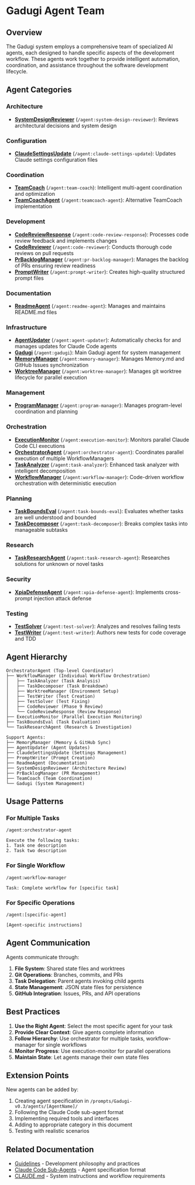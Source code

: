 # Gadugi Agent Team

## Overview

The Gadugi system employs a comprehensive team of specialized AI agents, each designed to handle specific aspects of the development workflow. These agents work together to provide intelligent automation, coordination, and assistance throughout the software development lifecycle.

## Agent Categories

### Architecture

- **[SystemDesignReviewer](./SystemDesignReviewer/SystemDesignReviewer.md)** (`/agent:system-design-reviewer`): Reviews architectural decisions and system design

### Configuration

- **[ClaudeSettingsUpdate](./ClaudeSettingsUpdate/ClaudeSettingsUpdate.md)** (`/agent:claude-settings-update`): Updates Claude settings configuration files

### Coordination

- **[TeamCoach](./TeamCoach/TeamCoach.md)** (`/agent:team-coach`): Intelligent multi-agent coordination and optimization
- **[TeamCoachAgent](./TeamCoachAgent/TeamCoachAgent.md)** (`/agent:teamcoach-agent`): Alternative TeamCoach implementation

### Development

- **[CodeReviewResponse](./CodeReviewResponse/CodeReviewResponse.md)** (`/agent:code-review-response`): Processes code review feedback and implements changes
- **[CodeReviewer](./CodeReviewer/CodeReviewer.md)** (`/agent:code-reviewer`): Conducts thorough code reviews on pull requests
- **[PrBacklogManager](./PrBacklogManager/PrBacklogManager.md)** (`/agent:pr-backlog-manager`): Manages the backlog of PRs ensuring review readiness
- **[PromptWriter](./PromptWriter/PromptWriter.md)** (`/agent:prompt-writer`): Creates high-quality structured prompt files

### Documentation

- **[ReadmeAgent](./ReadmeAgent/ReadmeAgent.md)** (`/agent:readme-agent`): Manages and maintains README.md files

### Infrastructure

- **[AgentUpdater](./AgentUpdater/AgentUpdater.md)** (`/agent:agent-updater`): Automatically checks for and manages updates for Claude Code agents
- **[Gadugi](./Gadugi/Gadugi.md)** (`/agent:gadugi`): Main Gadugi agent for system management
- **[MemoryManager](./MemoryManager/MemoryManager.md)** (`/agent:memory-manager`): Manages Memory.md and GitHub Issues synchronization
- **[WorktreeManager](./WorktreeManager/WorktreeManager.md)** (`/agent:worktree-manager`): Manages git worktree lifecycle for parallel execution

### Management

- **[ProgramManager](./ProgramManager/ProgramManager.md)** (`/agent:program-manager`): Manages program-level coordination and planning

### Orchestration

- **[ExecutionMonitor](./ExecutionMonitor/ExecutionMonitor.md)** (`/agent:execution-monitor`): Monitors parallel Claude Code CLI executions
- **[OrchestratorAgent](./OrchestratorAgent/OrchestratorAgent.md)** (`/agent:orchestrator-agent`): Coordinates parallel execution of multiple WorkflowManagers
- **[TaskAnalyzer](./TaskAnalyzer/TaskAnalyzer.md)** (`/agent:task-analyzer`): Enhanced task analyzer with intelligent decomposition
- **[WorkflowManager](./WorkflowManager/WorkflowManager.md)** (`/agent:workflow-manager`): Code-driven workflow orchestration with deterministic execution

### Planning

- **[TaskBoundsEval](./TaskBoundsEval/TaskBoundsEval.md)** (`/agent:task-bounds-eval`): Evaluates whether tasks are well understood and bounded
- **[TaskDecomposer](./TaskDecomposer/TaskDecomposer.md)** (`/agent:task-decomposer`): Breaks complex tasks into manageable subtasks

### Research

- **[TaskResearchAgent](./TaskResearchAgent/TaskResearchAgent.md)** (`/agent:task-research-agent`): Researches solutions for unknown or novel tasks

### Security

- **[XpiaDefenseAgent](./XpiaDefenseAgent/XpiaDefenseAgent.md)** (`/agent:xpia-defense-agent`): Implements cross-prompt injection attack defense

### Testing

- **[TestSolver](./TestSolver/TestSolver.md)** (`/agent:test-solver`): Analyzes and resolves failing tests
- **[TestWriter](./TestWriter/TestWriter.md)** (`/agent:test-writer`): Authors new tests for code coverage and TDD

## Agent Hierarchy

```
OrchestratorAgent (Top-level Coordinator)
├── WorkflowManager (Individual Workflow Orchestration)
│   ├── TaskAnalyzer (Task Analysis)
│   ├── TaskDecomposer (Task Breakdown)
│   ├── WorktreeManager (Environment Setup)
│   ├── TestWriter (Test Creation)
│   ├── TestSolver (Test Fixing)
│   ├── CodeReviewer (Phase 9 Review)
│   └── CodeReviewResponse (Review Response)
├── ExecutionMonitor (Parallel Execution Monitoring)
├── TaskBoundsEval (Task Evaluation)
└── TaskResearchAgent (Research & Investigation)

Support Agents:
├── MemoryManager (Memory & GitHub Sync)
├── AgentUpdater (Agent Updates)
├── ClaudeSettingsUpdate (Settings Management)
├── PromptWriter (Prompt Creation)
├── ReadmeAgent (Documentation)
├── SystemDesignReviewer (Architecture Review)
├── PrBacklogManager (PR Management)
├── TeamCoach (Team Coordination)
└── Gadugi (System Management)
```

## Usage Patterns

### For Multiple Tasks
```
/agent:orchestrator-agent

Execute the following tasks:
1. Task one description
2. Task two description
```

### For Single Workflow
```
/agent:workflow-manager

Task: Complete workflow for [specific task]
```

### For Specific Operations
```
/agent:[specific-agent]

[Agent-specific instructions]
```

## Agent Communication

Agents communicate through:
1. **File System**: Shared state files and worktrees
2. **Git Operations**: Branches, commits, and PRs
3. **Task Delegation**: Parent agents invoking child agents
4. **State Management**: JSON state files for persistence
5. **GitHub Integration**: Issues, PRs, and API operations

## Best Practices

1. **Use the Right Agent**: Select the most specific agent for your task
2. **Provide Clear Context**: Give agents complete information
3. **Follow Hierarchy**: Use orchestrator for multiple tasks, workflow-manager for single workflows
4. **Monitor Progress**: Use execution-monitor for parallel operations
5. **Maintain State**: Let agents manage their own state files

## Extension Points

New agents can be added by:
1. Creating agent specification in `/prompts/Gadugi-v0.3/agents/[AgentName]/`
2. Following the Claude Code sub-agent format
3. Implementing required tools and interfaces
4. Adding to appropriate category in this document
5. Testing with realistic scenarios

## Related Documentation

- [Guidelines](../Guidelines.md) - Development philosophy and practices
- [Claude Code Sub-Agents](https://docs.anthropic.com/en/docs/claude-code/sub-agents) - Agent specification format
- [CLAUDE.md](../../../CLAUDE.md) - System instructions and workflow requirements
